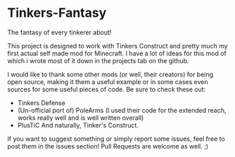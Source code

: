 # Tinkers-Fantasy
The fantasy of every tinkerer about!

This project is designed to work with Tinkers Construct and pretty much my first actual self made mod for Minecraft.
I have a lot of ideas for this mod of which i wrote most of it down in the projects tab on the github.

I would like to thank some other mods (or well, their creators) for being open source, making it them a useful example or in some cases even sources for some useful pieces of code.
Be sure to check these out:
- Tinkers Defense
- (Un-official port of) PoleArms (I used their code for the extended reach, works really well and is well written overall)
- PlusTiC
And naturally, Tinker's Construct.


If you want to suggest something or simply report some issues, feel free to post them in the issues section!
Pull Requests are welcome as well. ;)
